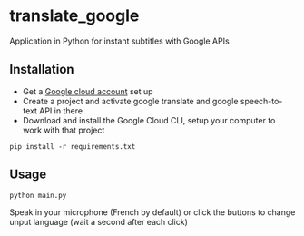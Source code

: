 # translate_google
Application in Python for instant subtitles with Google APIs

## Installation
- Get a [Google cloud account](https://cloud.google.com/) set up
- Create a project and activate google translate and google speech-to-text API in there
- Download and install the Google Cloud CLI, setup your computer to work with that project

`pip install -r requirements.txt`

## Usage
`python main.py`

Speak in your microphone (French by default) or click the buttons to change unput language (wait a second after each click)

